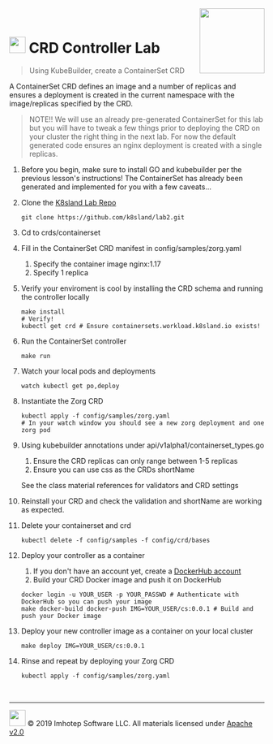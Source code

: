 <img src="../../../assets/k8sland.png" align="right" width="128" height="auto"/>

<br/>

# <img src="../../../assets/lab.png" width="32" height="auto"/> CRD Controller Lab

> Using KubeBuilder, create a ContainerSet CRD

A ContainerSet CRD defines an image and a number of replicas and ensures a
deployment is created in the current namespace with the image/replicas specified
by the CRD.

> NOTE!! We will use an already pre-generated ContainerSet for this lab but you will
> have to tweak a few things prior to deploying the CRD on your cluster
> the right thing in the next lab. For now the default generated code ensures
> an nginx deployment is created with a single replicas.

1. Before you begin, make sure to install GO and kubebuilder per the previous lesson's instructions!
   The ContainerSet has already been generated and implemented for you with a few caveats...

2. Clone the [K8sland Lab Repo](https://github.com/k8sland/lab2)

    ```shell
    git clone https://github.com/k8sland/lab2.git
    ```

3. Cd to crds/containerset

4. Fill in the ContainerSet CRD manifest in config/samples/zorg.yaml
   1. Specify the container image nginx:1.17
   2. Specify 1 replica

5. Verify your enviroment is cool by installing the CRD schema and running the controller locally

    ```shell
    make install
    # Verify!
    kubectl get crd # Ensure containersets.workload.k8sland.io exists!
    ```

6. Run the ContainerSet controller

    ```shell
    make run
    ```

7. Watch your local pods and deployments

    ```shell
    watch kubectl get po,deploy
    ```

8. Instantiate the Zorg CRD

   ```shell
   kubectl apply -f config/samples/zorg.yaml
   # In your watch window you should see a new zorg deployment and one zorg pod
   ```

9. Using kubebuilder annotations under api/v1alpha1/containerset_types.go
   1. Ensure the CRD replicas can only range between 1-5 replicas
   2. Ensure you can use css as the CRDs shortName

   See the class material references for validators and CRD settings

10. Reinstall your CRD and check the validation and shortName are working as expected.

11. Delete your containerset and crd

    ```shell
    kubectl delete -f config/samples -f config/crd/bases
    ```

12. Deploy your controller as a container
    1. If you don't have an account yet, create a [DockerHub account](https://hub.docker.com/)
    2. Build your CRD Docker image and push it on DockerHub

    ```shell
    docker login -u YOUR_USER -p YOUR_PASSWD # Authenticate with DockerHub so you can push your image
    make docker-build docker-push IMG=YOUR_USER/cs:0.0.1 # Build and push your Docker image
    ```

13. Deploy your new controller image as a container on your local cluster

    ```shell
    make deploy IMG=YOUR_USER/cs:0.0.1
    ```

14. Rinse and repeat by deploying your Zorg CRD

    ```shell
    kubectl apply -f config/samples/zorg.yaml
    ```

<br/>

---
<img src="../../../assets/imhotep_logo.png" width="32" height="auto"/> © 2019 Imhotep Software LLC.
All materials licensed under [Apache v2.0](http://www.apache.org/licenses/LICENSE-2.0)